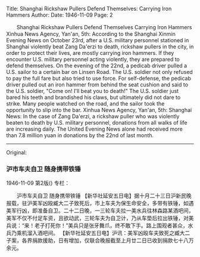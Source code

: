 Title: Shanghai Rickshaw Pullers Defend Themselves: Carrying Iron Hammers
Author:
Date: 1946-11-09
Page: 2

　　Shanghai Rickshaw Pullers Defend Themselves
    Carrying Iron Hammers
    Xinhua News Agency, Yan'an, 5th: According to the Shanghai Xinmin Evening News on October 23rd, after a U.S. military personnel stationed in Shanghai violently beat Zang Da'erzi to death, rickshaw pullers in the city, in order to protect their lives, are mostly carrying iron hammers. If they encounter U.S. military personnel acting violently, they are prepared to defend themselves. On the evening of the 22nd, a pedicab driver pulled a U.S. sailor to a certain bar on Linsen Road. The U.S. soldier not only refused to pay the full fare but also tried to use force. For self-defense, the pedicab driver pulled out an iron hammer from behind the seat cushion and said to the U.S. soldier, "Come on! I'll beat you to death!" The U.S. soldier just bared his teeth and brandished his claws, but ultimately did not dare to strike. Many people watched on the road, and the sailor took the opportunity to slip into the bar.
    Xinhua News Agency, Yan'an, 5th: Shanghai News: In the case of Zang Da'erzi, a rickshaw puller who was violently beaten to death by U.S. military personnel, donations from all walks of life are increasing daily. The United Evening News alone had received more than 7.8 million yuan in donations by the 22nd of last month.



<hr /> 

Original: 


### 沪市车夫自卫  随身携带铁锤

1946-11-09
第2版()
专栏：

　　沪市车夫自卫
    随身携带铁锤
    【新华社延安五日电】据十月二十三日沪新民晚报载，驻沪美军凶殴臧大二子致死后，市上车夫为保生命安全，多带有铁锤，如遇美军行凶，即准备自卫。二十二日晚，一三轮车夫拉一美水兵往林森路某酒吧间，美军不仅不付足车资，且欲动武，三轮车夫为自卫计，乃从车垫后拉出铁锤，对美兵说：“来！老子打死你！”美兵只是张牙舞爪，终不敢下手。路上围观者甚众，水兵乃乘机溜入酒吧间。
    【新华社延安五日电】沪讯：美军凶殴车夫致死之臧大二子案，各界捐款援助，日有增加，仅联合晚报截至上月廿二日已收到捐款七十八万余元。
